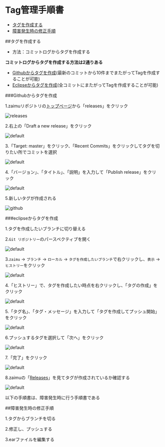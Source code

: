 # Tag管理手順書

- [タグを作成する](versionControlManual.md#タグを作成する)
- [障害発生時の修正手順](versionControlManual.md#障害発生時の修正手順)

##タグを作成する

- 方法：コミットログからタグを作成する

**コミットログからタグを作成する方法は2通りある**

- [Githubからタグを作成](versionControlManual.md#Github)(最新のコミットから10件までまたがってTagを作成することが可能)
- [Eclipseからタグを作成](versionControlManual.md#eclipse)(全コミットにまたがってTagを作成することが可能)

###<a name="Github">Githubからタグを作成

1.zaimuリポジトリの[トップページ](https://github.com/occ-corp/zaimu)から「releases」をクリック

![releases](https://cloud.githubusercontent.com/assets/11863596/14070837/cf8def86-f4e6-11e5-892c-7d8ed69185a7.PNG)

2.右上の「Draft a new release」をクリック

![default](https://cloud.githubusercontent.com/assets/11863596/14070868/69a87dc0-f4e7-11e5-8a1d-1d4c333950e4.PNG)

3.「Target: master」をクリック、「Recent Commits」をクリックしてタグを切りたい所でコミットを選択

![default](https://cloud.githubusercontent.com/assets/11863596/14070950/b05a9284-f4e8-11e5-9302-4e5810512056.PNG)

4.「バージョン」、「タイトル」、「説明」を入力して「Publish release」をクリック

![default](https://cloud.githubusercontent.com/assets/11863596/14071179/2ce2d8b8-f4ec-11e5-86cb-c1ed2715d177.PNG)

5.新しいタグが作成される

![github](https://cloud.githubusercontent.com/assets/11863596/14071183/38c774fe-f4ec-11e5-867a-c2b55d7da3b5.PNG)

###<a name="eclipse">eclipseからタグを作成

1.タグを作成したいブランチに切り替える

2.``Git リポジトリー``のパースペクティブを開く

![default](https://cloud.githubusercontent.com/assets/11863596/13942413/8b393ed6-f035-11e5-94fa-ee8c3c818537.PNG)

3.`zaimu` -> `ブランチ` -> `ローカル` -> `タグを作成したいブランチ`で右クリックし、`表示` -> `ヒストリー`をクリック

![default](https://cloud.githubusercontent.com/assets/11863596/13942462/0e409cac-f036-11e5-8341-9fb3f4ad1722.png)

4.「ヒストリー」で、タグを作成したい時点を右クリックし、「タグの作成」をクリック

![default](https://cloud.githubusercontent.com/assets/11863596/14071923/25fed7fa-f4f5-11e5-8578-d083c6a4a973.png)

5.「タグ名」、「タグ・メッセージ」を入力して「タグを作成してプッシュ開始」をクリック

![default](https://cloud.githubusercontent.com/assets/11863596/14072017/64f7d19a-f4f6-11e5-8be0-aee76e429b6f.PNG)

6.プッシュするタグを選択して「次へ」をクリック

![default](https://cloud.githubusercontent.com/assets/11863596/14072213/ddeb67f4-f4f8-11e5-8991-c67d25431329.PNG)

7.「完了」をクリック

![default](https://cloud.githubusercontent.com/assets/11863596/14072523/47b08e64-f4fc-11e5-8c95-c0b90c9354a9.PNG)

8.zaimuの「[Releases](https://github.com/occ-corp/zaimu/releases)」を見てタグが作成されているか確認する

![default](https://cloud.githubusercontent.com/assets/11863596/14072624/35b9cc38-f4fd-11e5-835f-3d75fcc34d2f.PNG)


以下の手順書は、障害発生時に行う手順書である

##障害発生時の修正手順


1.タグからブランチを切る

2.修正し、プッシュする

3.earファイルを編集する

